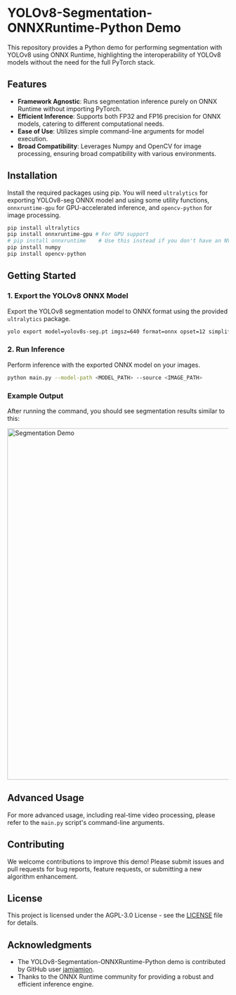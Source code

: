 # YOLOv8-Segmentation-ONNXRuntime-Python Demo

This repository provides a Python demo for performing segmentation with YOLOv8 using ONNX Runtime, highlighting the interoperability of YOLOv8 models without the need for the full PyTorch stack.

## Features

- **Framework Agnostic**: Runs segmentation inference purely on ONNX Runtime without importing PyTorch.
- **Efficient Inference**: Supports both FP32 and FP16 precision for ONNX models, catering to different computational needs.
- **Ease of Use**: Utilizes simple command-line arguments for model execution.
- **Broad Compatibility**: Leverages Numpy and OpenCV for image processing, ensuring broad compatibility with various environments.

## Installation

Install the required packages using pip. You will need `ultralytics` for exporting YOLOv8-seg ONNX model and using some utility functions, `onnxruntime-gpu` for GPU-accelerated inference, and `opencv-python` for image processing.

```bash
pip install ultralytics
pip install onnxruntime-gpu # For GPU support
# pip install onnxruntime    # Use this instead if you don't have an NVIDIA GPU
pip install numpy
pip install opencv-python
```

## Getting Started

### 1. Export the YOLOv8 ONNX Model

Export the YOLOv8 segmentation model to ONNX format using the provided `ultralytics` package.

```bash
yolo export model=yolov8s-seg.pt imgsz=640 format=onnx opset=12 simplify
```

### 2. Run Inference

Perform inference with the exported ONNX model on your images.

```bash
python main.py --model-path <MODEL_PATH> --source <IMAGE_PATH>
```

### Example Output

After running the command, you should see segmentation results similar to this:

<img src="https://user-images.githubusercontent.com/51357717/279988626-eb74823f-1563-4d58-a8e4-0494025b7c9a.jpg" alt="Segmentation Demo" width="800">

## Advanced Usage

For more advanced usage, including real-time video processing, please refer to the `main.py` script's command-line arguments.

## Contributing

We welcome contributions to improve this demo! Please submit issues and pull requests for bug reports, feature requests, or submitting a new algorithm enhancement.

## License

This project is licensed under the AGPL-3.0 License - see the [LICENSE](https://github.com/ultralytics/ultralytics/blob/main/LICENSE) file for details.

## Acknowledgments

- The YOLOv8-Segmentation-ONNXRuntime-Python demo is contributed by GitHub user [jamjamjon](https://github.com/jamjamjon).
- Thanks to the ONNX Runtime community for providing a robust and efficient inference engine.
